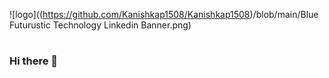 ![logo]((https://github.com/Kanishkap1508/Kanishkap1508)/blob/main/Blue Futurustic Technology Linkedin Banner.png)
<h1><span id="element"></span></h1>

### Hi there 👋

<!--
**Kanishkap1508/Kanishkap1508** is a ✨ _special_ ✨ repository because its `README.md` (this file) appears on your GitHub profile.

Here are some ideas to get you started:

- 🔭 I’m currently working on ...
- 🌱 I’m currently learning ...
- 👯 I’m looking to collaborate on ...
- 🤔 I’m looking for help with ...
- 💬 Ask me about ...
- 📫 How to reach me: ...
- 😄 Pronouns: ...
- ⚡ Fun fact: ...
-->
